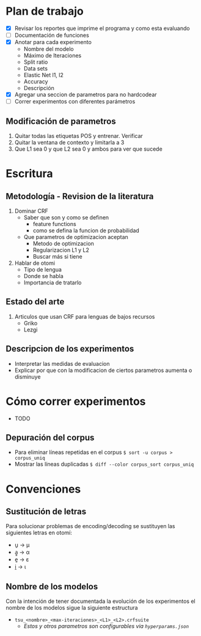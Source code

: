 # Plan de trabajo

* [x] Revisar los reportes que imprime el programa y como esta evaluando
* [ ] Documentación de funciones
* [x] Anotar para cada experimento
    * Nombre del modelo
    * Máximo de Iteraciones
    * Split ratio
    * Data sets
    * Elastic Net l1, l2
    * Accuracy
    * Descripción
* [x] Agregar una seccion de parametros para no hardcodear
* [ ] Correr experimentos con diferentes parámetros

## Modificación de parametros

1. Quitar todas las etiquetas POS y entrenar. Verificar
2. Quitar la ventana de contexto y limitarla a 3
3. Que L1 sea 0 y que L2 sea 0 y ambos para ver que sucede

# Escritura

## Metodología - Revision de la literatura

1. Dominar CRF
    * Saber que son y como se definen
        * feature functions
        * como se defina la funcion de probabilidad
    * Que parametros de optimizacion aceptan
        * Metodo de optimizacion
        * Regularizacion L1 y L2
        * Buscar más si tiene
2. Hablar de otomi
    * Tipo de lengua
    * Donde se habla
    * Importancia de tratarlo

## Estado del arte

1. Articulos que usan CRF para lenguas de bajos recursos
    * Griko
    * Lezgi

## Descripcion de los experimentos

* Interpretar las medidas de evaluacion
* Explicar por que con la modificacion de ciertos parametros aumenta o
disminuye

# Cómo correr experimentos

* TODO

## Depuración del corpus
* Para eliminar líneas repetidas en el corpus `$ sort -u corpus > corpus_uniq`
* Mostrar las líneas duplicadas `$ diff --color corpus_sort corpus_uniq`

# Convenciones

## Sustitución de letras
Para solucionar problemas de encoding/decoding se sustituyen las siguientes
letras en otomí:

* u̱ -> μ
* a̱̱ -> α
* e̱ -> ε
* i̱ -> ι

## Nombre de los modelos
Con la intención de tener documentada la evolución de los experimentos el
nombre de los modelos sigue la siguiente estructura
* `tsu_<nombre>_<max-iteraciones>_<L1>_<L2>.crfsuite`
	* *Estos y otros parametros son configurables via `hyperparams.json`* 
